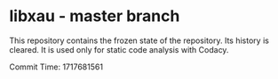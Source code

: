 # libxau - master branch

This repository contains the frozen state of the repository.
Its history is cleared. It is used only for static code
analysis with Codacy.

Commit Time: 1717681561